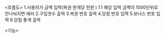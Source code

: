 <흐름도>
1.사용자가 금액 입력(복권 한개당 천원 )
1.1 해당 입력 금액이 1000단위로 안나눠지면 에러 
2.구입갯수 출력
3.복권 번호 출력 
4.당첨 번호 입력
5.보너스 번호 입력
6.당첨 통계 출력  

<기능>
